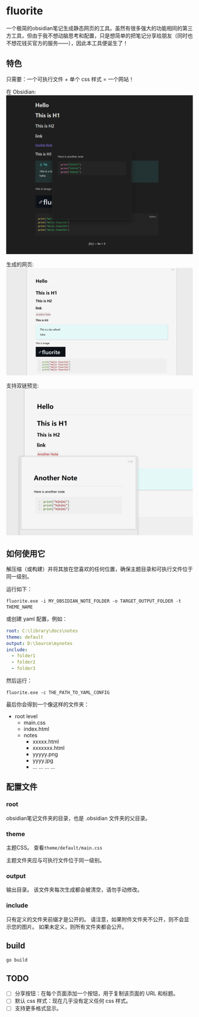 # fluorite

一个极简的obsidian笔记生成静态网页的工具。虽然有很多强大的功能相同的第三方工具，但由于我不想动脑思考和配置，只是想简单的把笔记分享给朋友（同时也不想花钱买官方的服务——），因此本工具便诞生了！

## 特色
只需要：一个可执行文件 + 单个 css 样式 = 一个网站！

在 Obsidian:  
![](testdata/resources/obsidian.png)

生成的网页:  
![](testdata/resources/render.png)

支持双链预览:  
![](testdata/resources/render2.png)

## 如何使用它

解压缩（或构建）并将其放在您喜欢的任何位置，确保主题目录和可执行文件位于同一级别。

运行如下：

```
fluorite.exe -i MY_OBSIDIAN_NOTE_FOLDER -o TARGET_OUTPUT_FOLDER -t THEME_NAME
```

或创建 yaml 配置，例如：

```yaml
root: C:\library\docs\notes
theme: default
output: D:\Source\mynotes
include:
  - folder1
  - folder2
  - folder3
```

然后运行：

```
fluorite.exe -c THE_PATH_TO_YAML_CONFIG
```

最后你会得到一个像这样的文件夹：
- root level
  - main.css
  - index.html
  - notes
    - xxxxx.html
    - xxxxxxx.html
    - yyyyy.png
    - yyyy.jpg
    - ... ... ... ...
  
## 配置文件

### root
obsidian笔记文件夹的目录，也是 .obsidian 文件夹的父目录。

### theme
主题CSS。 查看`theme/default/main.css`

主题文件夹应与可执行文件位于同一级别。

### output
输出目录。 该文件夹每次生成都会被清空，请勿手动修改。

### include
只有定义的文件夹前缀才是公开的。 请注意，如果附件文件夹不公开，则不会显示您的图片。 如果未定义，则所有文件夹都会公开。

## build
```
go build
```

## TODO
- [ ] 分享按钮：在每个页面添加一个按钮，用于复制该页面的 URL 和标题。
- [ ] 默认 css 样式：现在几乎没有定义任何 css 样式。
- [ ] 支持更多格式显示。